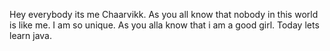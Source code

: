 Hey everybody its me Chaarvikk. As you all know that nobody in this world is like me. I am so unique.
As you alla know that i am a good girl.
Today lets learn java.
